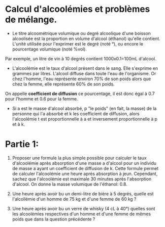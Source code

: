 Calcul d'alcoolémies et problèmes de mélange.
============================================

- Le titre alcoométrique volumique ou degré alcoolique d'une boisson alcoolisée est la proportion en volume d'alcool (éthanol) qu'elle contient. L'unité utilisée pour l'exprimer est le degré (noté °), ou encore le pourcentage volumique (noté %vol).

Par exemple, un litre de vin à 10 degrés contient 1000x0.1=100mL d'alcool.

- L'alcoolémie est le taux d'alcool présent dans le sang. Elle s'exprime en grammes par litres. L'alcool diffuse dans toute l'eau de l'organisme. Or chez l'homme, l'eau représente environ 70% de son poids alors que chez la femme, elle représente 60% de son poids.

On appelle **coefficient de diffusion** ce pourcentage, il est donc égal à 0.7 pour l'homme et 0.6 pour la femme.

- Si a est le masse d'alcool absorbé, p "le poids" (en fait, la masse) de la personne qui l'a absorbé et k les coefficient de diffusion, alors l'alcoolémie t est proportionnelle à a et inversement proportionnelle à p et à k.

Partie 1:
=========

1. Proposer une formule la plus simple possible pour calculer le taux d'alcoolémie après absorption d'une masse a d'alcool pour un individu de masse a ayant un coefficient de diffusion de k.
Cette formule permet de calculer l'alcoolémie une heure après absorption à jeun. Cependant, sachez que l'alcoolémie est maximale 30 minutes après l'absorption d'alcool.
On donne la masse volumique de l'éthanol: 0.8.

1. Une heure après avoir bu un demi-litre de bière à 5 degrés, quelle est l'alcollémie d'un homme de 75 kg et d'une femme de 60 kg ?

1. Une heure après avoir bu un verre de whisky (4 cL à 40°) quelles sont les alcoolémies respectives d'un homme et d'une femme de mêmes poids que dans la question précédente ?
